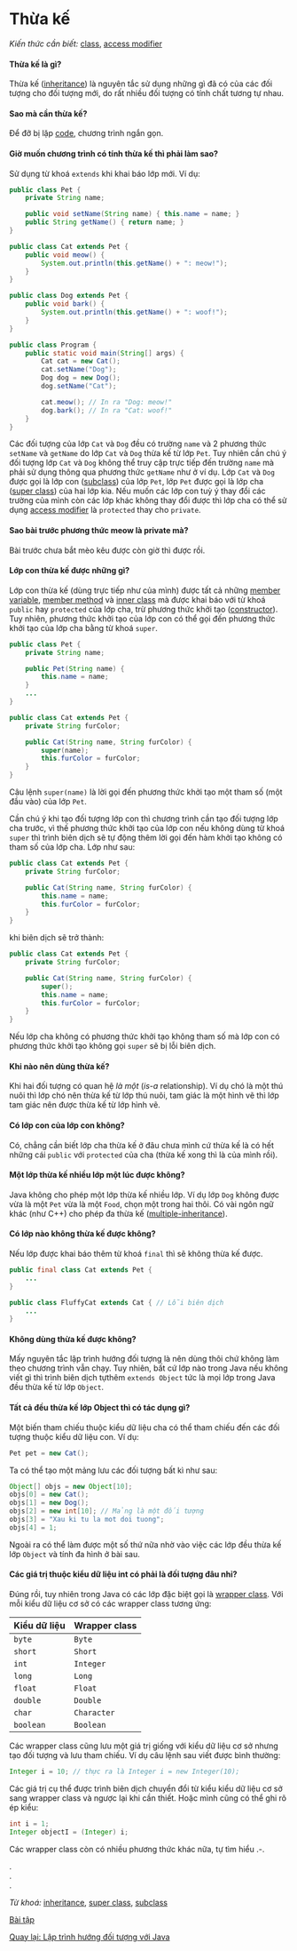 # Thừa kế

*Kiến thức cần biết:* [class](../../terminology.md#class), [access modifier](../../terminology.md#access-modifier)

#### Thừa kế là gì?
Thừa kế ([inheritance](../../terminology.md#inheritance)) là nguyên tắc sử dụng những gì đã có của các đối tượng cho đối tượng mới, do rất nhiều đối tượng có tính chất tương tự nhau.

#### Sao mà cần thừa kế?
Để đỡ bị lặp [code](../../terminology.md#code), chương trình ngắn gọn.

#### Giờ muốn chương trình có tính thừa kế thì phải làm sao?
Sử dụng từ khoá `extends` khi khai báo lớp mới. Ví dụ:

```java
public class Pet {
    private String name;

    public void setName(String name) { this.name = name; }
    public String getName() { return name; }
}
```

```java
public class Cat extends Pet {
    public void meow() {
        System.out.println(this.getName() + ": meow!");
    }
}
```

```java
public class Dog extends Pet {
    public void bark() {
        System.out.println(this.getName() + ": woof!");
    }
}
```

```java
public class Program {
    public static void main(String[] args) {
        Cat cat = new Cat();
        cat.setName("Dog");
        Dog dog = new Dog();
        dog.setName("Cat");

        cat.meow(); // In ra "Dog: meow!"
        dog.bark(); // In ra "Cat: woof!"
    }
}
```

Các đối tượng của lớp `Cat` và `Dog` đều có trường `name` và 2 phương thức `setName` và `getName` do lớp `Cat` và `Dog` thừa kế từ lớp `Pet`. Tuy nhiên cần chú ý đối tượng lớp `Cat` và `Dog` không thể truy cập trực tiếp đến trường `name` mà phải sử dụng thông qua phương thức `getName` như ở ví dụ. Lớp `Cat` và `Dog` được gọi là lớp con ([subclass](../../terminology.md#subclass)) của lớp `Pet`, lớp `Pet` được gọi là lớp cha ([super class](../../terminology.md#super-class)) của hai lớp kia. Nếu muốn các lớp con tuỳ ý thay đổi các trường của mình còn các lớp khác không thay đổi được thì lớp cha có thể sử dụng [access modifier](../../terminology.md#access-modifier) là `protected` thay cho `private`.

#### Sao bài trước phương thức meow là private mà?
Bài trước chưa bắt mèo kêu được còn giờ thì được rồi.

#### Lớp con thừa kế được những gì?
Lớp con thừa kế (dùng trực tiếp như của mình) được tất cả những [member variable](../../terminology.md#member-variable), [member method](../../terminology.md#member-method) và [inner class](../../terminology.md#inner-class) mà được khai báo với từ khoá `public` hay `protected` của lớp cha, trừ phương thức khởi tạo ([constructor](../../terminology.md#constructor)). Tuy nhiên, phương thức khởi tạo của lớp con có thể gọi đến phương thức khởi tạo của lớp cha bằng từ khoá `super`.

```java
public class Pet {
    private String name;

    public Pet(String name) {
        this.name = name;
    }
    ...
}
```

```java
public class Cat extends Pet {
    private String furColor;

    public Cat(String name, String furColor) {
        super(name);
        this.furColor = furColor;
    }
}
```


Câu lệnh `super(name)` là lời gọi đến phương thức khởi tạo một tham số (một đầu vào) của lớp `Pet`.

Cần chú ý khi tạo đối tượng lớp con thì chương trình cần tạo đối tượng lớp cha trước, vì thế phương thức khởi tạo của lớp con nếu không dùng từ khoá `super` thì trình biên dịch sẽ tự động thêm lời gọi đến hàm khởi tạo không có tham số của lớp cha. Lớp như sau:

```java
public class Cat extends Pet {
    private String furColor;

    public Cat(String name, String furColor) {
        this.name = name;
        this.furColor = furColor;
    }
}
```

khi biên dịch sẽ trở thành:

```java
public class Cat extends Pet {
    private String furColor;

    public Cat(String name, String furColor) {
        super();
        this.name = name;
        this.furColor = furColor;
    }
}
```

Nếu lớp cha không có phương thức khởi tạo không tham số mà lớp con có phương thức khởi tạo không gọi `super` sẽ bị lỗi biên dịch.

#### Khi nào nên dùng thừa kế?
Khi hai đối tượng có quan hệ *là một* (*is-a* relationship). Ví dụ chó là một thú nuôi thì lớp chó nên thừa kế từ lớp thú nuôi, tam giác là một hình vẽ thì lớp tam giác nên được thừa kế từ lớp hình vẽ.

#### Có lớp con của lớp con không?
Có, chẳng cần biết lớp cha thừa kế ở đâu chưa mình cứ thừa kế là có hết những cái `public` với `protected` của cha (thừa kế xong thì là của mình rồi).

#### Một lớp thừa kế nhiều lớp một lúc được không?
Java không cho phép một lớp thừa kế nhiều lớp. Ví dụ lớp `Dog` không được vừa là một `Pet` vừa là một `Food`, chọn một trong hai thôi. Có vài ngôn ngữ khác (như C++) cho phép đa thừa kế ([multiple-inheritance](../../terminology.md#multiple-inheritance)).

#### Có lớp nào không thừa kế được không?
Nếu lớp được khai báo thêm từ khoá `final` thì sẽ không thừa kế được.

```java
public final class Cat extends Pet {
    ...
}
```

```java
public class FluffyCat extends Cat { // Lỗi biên dịch
    ...
}
```

#### Không dùng thừa kế được không?
Mấy nguyên tắc lập trình hướng đối tượng là nên dùng thôi chứ không làm theo chương trình vẫn chạy. Tuy nhiên, bất cứ lớp nào trong Java nếu không viết gì thì trình biên dịch tựthêm `extends Object` tức là mọi lớp trong Java đều thừa kế từ lớp `Object`.

#### Tất cả đều thừa kế lớp Object thì có tác dụng gì?
Một biến tham chiếu thuộc kiểu dữ liệu cha có thể tham chiếu đến các đối tượng thuộc kiểu dữ liệu con. Ví dụ:

```java
Pet pet = new Cat();
```

Ta có thể tạo một mảng lưu các đối tượng bất kì như sau:
```java
Object[] objs = new Object[10];
objs[0] = new Cat();
objs[1] = new Dog();
objs[2] = new int[10]; // Mảng là một đối tượng
objs[3] = "Xau ki tu la mot doi tuong";
objs[4] = 1;
```

Ngoài ra có thể làm được một số thứ nữa nhờ vào việc các lớp đều thừa kế lớp `Object` và tính đa hình ở bài sau.

#### Các giá trị thuộc kiểu dữ liệu int có phải là đối tượng đâu nhỉ?
Đúng rồi, tuy nhiên trong Java có các lớp đặc biệt gọi là [wrapper class](../../terminology.md#wrapper-class). Với mỗi kiểu dữ liệu cơ sở có các wrapper class tương ứng:

|Kiểu dữ liệu|Wrapper class|
|---|---|
|`byte`|`Byte`|
|`short`|`Short`|
|`int`|`Integer`|
|`long`|`Long`|
|`float`|`Float`|
|`double`|`Double`|
|`char`|`Character`|
|`boolean`|`Boolean`|

Các wrapper class cũng lưu một giá trị giống với kiểu dữ liệu cơ sở nhưng tạo đối tượng và lưu tham chiếu. Ví dụ câu lệnh sau viết được bình thường:

```java
Integer i = 10; // thực ra là Integer i = new Integer(10);
```

Các giá trị cụ thể được trình biên dịch chuyển đổi từ kiểu kiểu dữ liệu cơ sở sang wrapper class và ngược lại khi cần thiết. Hoặc mình cũng có thể ghi rõ ép kiểu:

```java
int i = 1;
Integer objectI = (Integer) i;
```

Các wrapper class còn có nhiều phương thức khác nữa, tự tìm hiểu .-.

.  
.  
.  

*Từ khoá:* [inheritance](../../terminology.md#inheritance), [super class](../../terminology.md#super-class), [subclass](../../terminology.md#subclass)

[Bài tập](exercise.md)

[Quay lại: Lập trình hướng đối tượng với Java](..)
